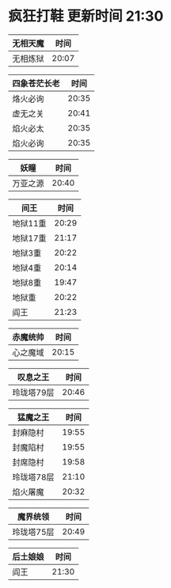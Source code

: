 # 疯狂打鞋 更新时间 21:30

| 无相天魔   | 时间    |
|--------|-------|
| 无相炼狱 | 20:07 |

| 四象苍茫长老   | 时间    |
|--------|-------|
| 烙火必询 | 20:35 |
| 虚无之关 | 20:41 |
| 焰火必太 | 20:35 |
| 焰火必询 | 20:35 |

| 妖瞳   | 时间    |
|--------|-------|
| 万亚之源 | 20:40 |

| 间王   | 时间    |
|--------|-------|
| 地狱11重 | 20:29 |
| 地狱17重 | 21:17 |
| 地狱3重 | 20:22 |
| 地狱4重 | 20:14 |
| 地狱8重 | 19:47 |
| 地狱重 | 20:22 |
| 阎王 | 21:23 |

| 赤魔统帅   | 时间    |
|--------|-------|
| 心之魔域 | 20:15 |

| 叹息之王   | 时间    |
|--------|-------|
| 玲珑塔79层 | 20:46 |

| 猛魔之王   | 时间    |
|--------|-------|
| 封麻隐村 | 19:55 |
| 封魔陷村 | 19:55 |
| 封席隐村 | 19:58 |
| 玲珑塔78层 | 21:10 |
| 焰火屠魔 | 20:32 |

| 魔界统领   | 时间    |
|--------|-------|
| 玲珑塔75层 | 20:49 |

| 后土娘娘   | 时间    |
|--------|-------|
| 阎王 | 21:30 |